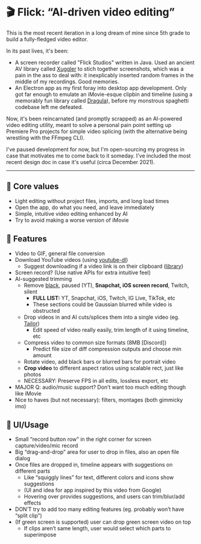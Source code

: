 # 🎬 Flick: “AI-driven video editing”

This is the most recent iteration in a long dream of mine since 5th grade to build a fully-fledged video editor.

In its past lives, it's been:

- A screen recorder called "Flick Studios" written in Java. Used an ancient AV library called [Xuggler](https://www.xuggle.com/xuggler) to stich together screenshots, which was a pain in the ass to deal with: it inexplicably inserted random frames in the middle of my recordings. Good memories.
- An Electron app as my first foray into desktop app development. Only got far enough to emulate an iMovie-esque clipbin and timeline (using a memorably fun library called [Dragula](https://github.com/bevacqua/dragula)), before my monstrous spaghetti codebase left me defeated.

Now, it's been reincarnated (and promptly scrapped) as an AI-powered video editing utility, meant to solve a personal pain point setting up Premiere Pro projects for simple video splicing (with the alternative being wrestling with the FFmpeg CLI).

I've paused development for now, but I'm open-sourcing my progress in case that motivates me to come back to it someday. I've included the most recent design doc in case it's useful (circa December 2021).

---

## 🧠 Core values

- Light editing without project files, imports, and long load times
- Open the app, do what you need, and leave immediately
- Simple, intuitive video editing enhanced by AI
- Try to avoid making a worse version of iMovie

## 🚀 Features

- Video to GIF, general file conversion
- Download YouTube videos (using [youtube-dl](https://github.com/ytdl-org/youtube-dl))
    - Suggest downloading if a video link is on their clipboard ([library](https://github.com/dacap/clip))
- Screen record? (Use native APIs for extra intuitive feel)
- AI-suggested trimming
    - Remove [black](https://ffmpeg.org/ffmpeg-filters.html#blackdetect), paused (YT), **Snapchat, iOS screen record**, Twitch, silent
        - **FULL LIST:** YT, Snapchat, iOS, Twitch, IG Live, TikTok, etc
        - These sections could be Gaussian blurred while video is obstructed
    - Drop videos in and AI cuts/splices them into a single video (eg. [Tailor](https://apps.apple.com/us/app/tailor-screenshot-stitching/id926653095))
        - Edit speed of video really easily, trim length of it using timeline, etc
    - Compress video to common size formats (8MB [Discord])
        - Predict file size of diff compression outputs and choose min amount
    - Rotate video, add black bars or blurred bars for portrait video
    - **Crop video** to different aspect ratios using scalable rect, just like photos
    - NECESSARY: Preserve FPS in all edits, lossless export, etc
- MAJOR Q: audio/music support? Don’t want too much editing though like iMovie
- Nice to haves (but not necessary): filters, montages (both gimmicky imo)

## 🎨 UI/Usage

- Small “record button row” in the right corner for screen capture/video/mic record
- Big “drag-and-drop” area for user to drop in files, also an open file dialog
- Once files are dropped in, timeline appears with suggestions on different parts
    - Like “squiggly lines” for text, different colors and icons show suggestions
    - (UI and idea for app inspired by this video from Google)
    - Hovering over provides suggestions, and users can trim/blur/add effects
- DON’T try to add too many editing features (eg. probably won’t have “split clip”)
- (If green screen is supported) user can drop green screen video on top
    - If clips aren’t same length, user would select which parts to superimpose
